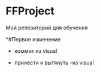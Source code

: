 # FFProject
Мой репозиторий для обучения

*#Первое изменение
- коммит из visual

- принести и вытянуть
-из visual

